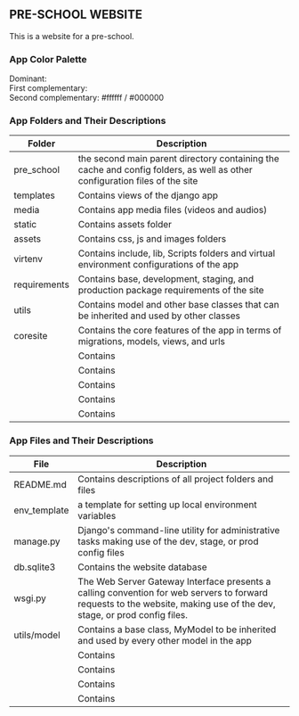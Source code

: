 ## PRE-SCHOOL WEBSITE
This is a website for a pre-school.

### App Color Palette
Dominant:  
First complementary:  
Second complementary: #ffffff / #000000

### App Folders and Their Descriptions

| Folder      | Description |
| ----------- | ----------- |
| pre_school      | the second main parent directory containing the cache and config folders, as well as other configuration files of the site     |
| templates   | Contains views of the django app        |
| media   | Contains app media files (videos and audios)       |
| static   | Contains assets folder      |
| assets   | Contains css, js and images folders       |
| virtenv   | Contains include, lib, Scripts folders and virtual environment configurations of the app      |
| requirements   | Contains base, development, staging, and production package requirements of the site       |
| utils   | Contains model and other base classes that can be inherited and used by other classes      |
| coresite   | Contains the core features of the app in terms of migrations, models, views, and urls       |
|    | Contains        |
|    | Contains        |
|    | Contains        |
|    | Contains        |
|    | Contains        |




### App Files and Their Descriptions

| File      | Description |
| --------- | ----------- |
| README.md      | Contains descriptions of all project folders and files       |
| env_template   | a template for setting up local environment variables        |
| manage.py   | Django's command-line utility for administrative tasks making use of the dev, stage, or prod config files       |
| db.sqlite3   | Contains the website database       |
| wsgi.py   | The Web Server Gateway Interface presents a calling convention for web servers to forward requests to the website, making use of the dev, stage, or prod config files.        |
| utils/model   | Contains a base class, MyModel to be inherited and used by every other model in the app       |
|    | Contains        |
|    | Contains        |
|    | Contains        |
|    | Contains        |